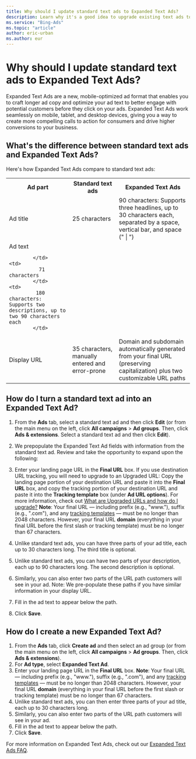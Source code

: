 ```yaml
---
title: Why should I update standard text ads to Expanded Text Ads?
description: Learn why it's a good idea to upgrade existing text ads to be Expanded Text Ads, which give you more room for longer titles and URLs, and are more eye-catching.
ms.service: "Bing-Ads"
ms.topic: "article"
author: eric-urban
ms.author: eur
---
```


# Why should I update standard text ads to Expanded Text Ads?

Expanded Text Ads are a new, mobile-optimized ad format that enables you to craft longer ad copy and optimize your ad text to better engage with potential customers before they click on your ads. Expanded Text Ads work seamlessly on mobile, tablet, and desktop devices, giving you a way to create more compelling calls to action for consumers and drive higher conversions to your business.

## What's the difference between standard text ads and Expanded Text Ads?

Here's how Expanded Text Ads compare to standard text ads:

<table type="type1">
  <tr>
    <th scope="col">Ad part</th>
    <th scope="col">Standard text ads</th>
    <th scope="col">Expanded Text Ads</th>
  </tr>
  <tr>
    <td>
              Ad title
            </td>
    <td>
              25 characters
            </td>
    <td>
              90 characters: Supports three headlines, up to 30 characters each, separated by a space, vertical bar, and space (" | ")
            </td>
  </tr>
  <tr>
    <td>
              Ad text

            </td>
    <td>
              71 characters
            </td>
    <td>
             180 characters: Supports two descriptions, up to two 90 characters each
            </td>
  </tr>
  <tr>
    <td>
              Display URL
            </td>
    <td>
              35 characters, manually entered and error-prone
            </td>
    <td>
              Domain and subdomain automatically generated from your final URL (preserving capitalization) plus two customizable URL paths
            </td>
  </tr>
</table>

## How do I turn a standard text ad into an Expanded Text Ad?
1. From the **Ads** tab, select a standard text ad and then click **Edit** (or from the main menu on the left, click **All campaigns** > **Ad groups**. Then, click **Ads &amp; extensions**. Select a standard text ad and then click **Edit**).
1. We prepopulate the Expanded Text Ad fields with information from the standard text ad. Review and take the opportunity to expand upon the following:
  1. Enter your landing page URL in the **Final URL** box. If you use destination URL tracking, you will need to upgrade to an Upgraded URL: Copy the landing page portion of your destination URL and paste it into the **Final URL** box, and copy the tracking portion of your destination URL and paste it into the **Tracking template** box (under **Ad URL options**). For more information, check out [What are Upgraded URLs and how do I upgrade?](./hlp_BA_CONC_UpgradeURL_MigrateFAQ.md)
**Note**: Your final URL — including prefix (e.g., "www."), suffix (e.g., ".com"), and any [tracking templates](./hlp_BA_CONC_GoogleAnalytics.md)&nbsp;— must be no longer than 2048 characters. However, your final URL **domain** (everything in your final URL before the first slash or tracking template) must be no longer than 67 characters.

  1. Unlike standard text ads, you can have three parts of your ad title, each up to 30 characters long. The third title is optional.
  1. Unlike standard text ads, you can have two parts of your description, each up to 90 characters long. The second description is optional.
  1. Similarly, you can also enter two parts of the URL path customers will see in your ad. Note: We pre-populate these paths if you have similar information in your display URL.
  1. Fill in the ad text to appear below the path.

1. Click **Save**.

## How do I create a new Expanded Text Ad?
1. From the **Ads** tab, click **Create ad** and then select an ad group (or from the main menu on the left, click **All campaigns** > **Ad groups**. Then, click **Ads &amp; extensions**).
1. For **Ad type**, select **Expanded Text Ad**.
1. Enter your landing page URL in the **Final URL** box. **Note**: Your final URL — including prefix (e.g., "www."), suffix (e.g., ".com"), and any [tracking templates](./hlp_BA_CONC_GoogleAnalytics.md)&nbsp;— must be no longer than 2048 characters. However, your final URL **domain** (everything in your final URL before the first slash or tracking template) must be no longer than 67 characters.
1. Unlike standard text ads, you can then enter three parts of your ad title, each up to 30 characters long.
1. Similarly, you can also enter two parts of the URL path customers will see in your ad.
1. Fill in the ad text to appear below the path.
1. Click **Save**.

For more information on Expanded Text Ads, check out our [Expanded Text Ads FAQ](./hlp_BA_CONC_EXTA_FAQ.md).


